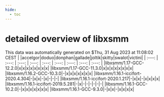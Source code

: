 ```yaml
---
hide:
  - toc
---
```


detailed overview of libxsmm
============================


This data was automatically generated on $Thu, 31 Aug 2023 at 11:08:02 CEST
| |accelgor|doduo|donphan|gallade|joltik|skitty|swalot|victini|
| :---: | :---: | :---: | :---: | :---: | :---: | :---: | :---: | :---: |
|libxsmm/1.17-GCC-12.2.0|x|x|x|x|x|x|x|x|
|libxsmm/1.17-GCC-11.3.0|x|x|x|x|x|x|x|x|
|libxsmm/1.16.2-GCC-10.3.0|-|x|x|x|x|x|x|x|
|libxsmm/1.16.1-iccifort-2020.4.304|-|x|x|-|x|-|-|-|
|libxsmm/1.16.1-iccifort-2020.1.217|-|x|x|-|x|x|x|x|
|libxsmm/1.16.1-iccifort-2019.5.281|-|x|-|-|-|-|-|-|
|libxsmm/1.16.1-GCC-10.2.0|-|x|x|x|x|x|x|x|
|libxsmm/1.16.1-GCC-9.3.0|-|x|x|-|x|x|x|x|
